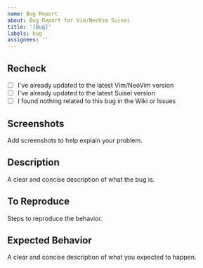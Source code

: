 ```yaml
---
name: Bug Report
about: Bug Report for Vim/NeoVim Suisei
title: '[Bug]'
labels: bug
assignees: ''
---
```


## Recheck

-   [ ] I've already updated to the latest Vim/NeoVim version
-   [ ] I've already updated to the latest Suisei version
-   [ ] I found nothing related to this bug in the Wiki or Issues

## Screenshots

Add screenshots to help explain your problem.

## Description

A clear and concise description of what the bug is.

## To Reproduce

Steps to reproduce the behavior.

## Expected Behavior

A clear and concise description of what you expected to happen.
